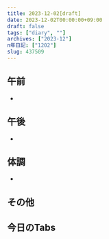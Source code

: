 ```yaml
---
title: 2023-12-02[draft]
date: 2023-12-02T00:00:00+09:00
draft: false
tags: ["diary", ""]
archives: ["2023-12"]
n年日記: ["1202"]
slug: 437509
---
```

## 午前
- 
## 午後
- 
## 体調
- 
## その他
## 今日のTabs